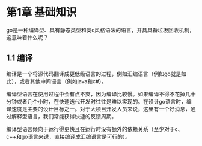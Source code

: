 # 第1章 基础知识

go是一种编译型、具有静态类型和类c风格语法的语言，并具具备垃圾回收机制，这意味着什么呢？

## 1.1 编译

编译是一个将源代码翻译成更低级语言的过程，例如汇编语言（例如go就是如此），或者其他中间语言（例如java和c#）。

编译型语言在使用过程中会有点不爽，因为编译比较慢。如果编译不得不花掉几十分钟或者几个小时，在快速迭代开发时往往是难以实现的。在设计go语言时，编译速度是主要的设计目标之一。对于大项目开发人员来说，这里有一个好消息，通过解释型语言，我们常能获得快速的反馈周期。

编译型语言倾向于运行得更快且在运行时没有额外的依赖关系（至少对于c、c++和go语言来说，直接编译成汇编语言是可行的）。



